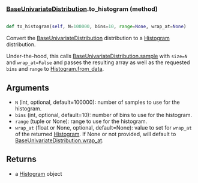 ### [BaseUnivariateDistribution](BaseUnivariateDistribution.md).to_histogram (method)


```py

def to_histogram(self, N=100000, bins=10, range=None, wrap_at=None)

```



Convert the [BaseUnivariateDistribution](BaseUnivariateDistribution.md) distribution to a [Histogram](Histogram.md) distribution.

Under-the-hood, this calls [BaseUnivariateDistribution.sample](BaseUnivariateDistribution.sample.md) with `size=N` and `wrap_at=False`
and passes the resulting array as well as the requested `bins` and `range`
to [Histogram.from_data](Histogram.from_data.md).

Arguments
-----------
* `N` (int, optional, default=100000): number of samples to use for
    the histogram.
* `bins` (int, optional, default=10): number of bins to use for the
    histogram.
* `range` (tuple or None): range to use for the histogram.
* `wrap_at` (float or None, optional, default=None): value to set for
    `wrap_at` of the returned [Histogram](Histogram.md).  If None or not provided,
    will default to [BaseUnivariateDistribution.wrap_at](BaseUnivariateDistribution.wrap_at.md).

Returns
--------
* a [Histogram](Histogram.md) object

